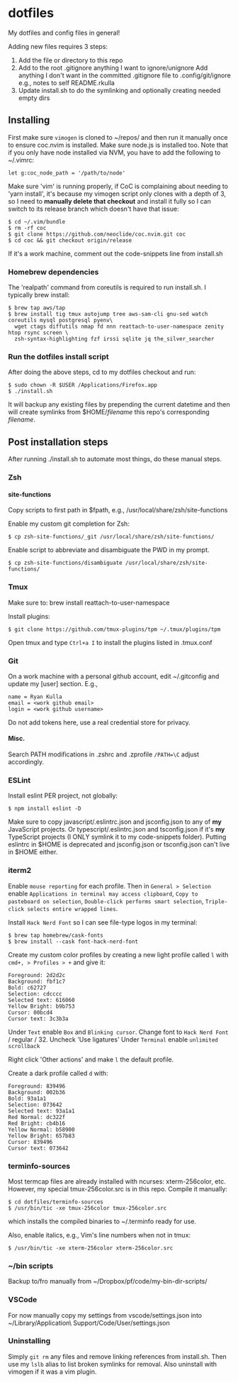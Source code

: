 # dotfiles
My dotfiles and config files in general!

Adding new files requires 3 steps:

   1. Add the file or directory to this repo
   2. Add to the root .gitignore anything I want to ignore/unignore
      Add anything I don't want in the committed .gitignore file to .config/git/ignore e.g., notes to self README.rkulla
   3. Update install.sh to do the symlinking and optionally creating needed empty dirs

## Installing

First make sure `vimogen` is cloned to ~/repos/ and then run it manually once to ensure coc.nvim is installed. Make sure node.js is installed too. Note that if you only have node installed via NVM, you have to add the following to ~/.vimrc:

    let g:coc_node_path = '/path/to/node'

Make sure 'vim' is running properly, if CoC is complaining about needing to 'yarn install', it's because my vimogen script only clones with a depth of 3, so I need to **manually delete that checkout** and install it fully so I can switch to its release branch which doesn't have that issue:

    $ cd ~/.vim/bundle
    $ rm -rf coc
    $ git clone https://github.com/neoclide/coc.nvim.git coc
    $ cd coc && git checkout origin/release

If it's a work machine, comment out the code-snippets line from install.sh


### Homebrew dependencies

The 'realpath' command from coreutils is required to run install.sh. I typically brew install:

    $ brew tap aws/tap
    $ brew install tig tmux autojump tree aws-sam-cli gnu-sed watch coreutils mysql postgresql pyenv\
      wget ctags diffutils nmap fd nnn reattach-to-user-namespace zenity htop rsync screen \
      zsh-syntax-highlighting fzf irssi sqlite jq the_silver_searcher

### Run the dotfiles install script

After doing the above steps, cd to my dotfiles checkout and run:

    $ sudo chown -R $USER /Applications/Firefox.app
    $ ./install.sh

It will backup any existing files by prepending the current datetime and then
will create symlinks from $HOME/*filename* this repo's corresponding *filename*.

## Post installation steps
After running ./install.sh to automate most things, do these manual steps.

### Zsh
#### site-functions
Copy scripts to first path in $fpath, e.g., /usr/local/share/zsh/site-functions

Enable my custom git completion for Zsh:

    $ cp zsh-site-functions/_git /usr/local/share/zsh/site-functions/

Enable script to abbreviate and disambiguate the PWD in my prompt.

    $ cp zsh-site-functions/disambiguate /usr/local/share/zsh/site-functions/

### Tmux
Make sure to: brew install reattach-to-user-namespace

Install plugins:

    $ git clone https://github.com/tmux-plugins/tpm ~/.tmux/plugins/tpm

Open tmux and type `Ctrl+a I` to install the plugins listed in .tmux.conf

### Git
On a work machine with a personal github account, edit ~/.gitconfig and update my [user] section. E.g.,

	name = Ryan Kulla
	email = <work github email>
	login = <work github username>

Do not add tokens here, use a real credential store for privacy.

#### Misc.
Search PATH modifications in .zshrc and .zprofile `/PATH=\C` adjust accordingly.

### ESLint
Install eslint PER project, not globally:

    $ npm install eslint -D

Make sure to copy javascript/.eslintrc.json and jsconfig.json to any of **my** JavaScript projects.
Or typescript/.eslintrc.json and tsconfig.json if it's **my** TypeScript projects
(I ONLY symlink it to my code-snippets folder). Putting eslintrc in $HOME is deprecated and
jsconfig.json or tsconfig.json can't live in $HOME either.

### iterm2
Enable `mouse reporting` for each profile. Then in `General > Selection` enable 
`Applications in terminal may access clipboard`, `Copy to pasteboard on selection`,
`Double-click performs smart selection`, `Triple-click selects entire wrapped lines`.

Install `Hack Nerd Font` so I can see file-type logos in my terminal:

    $ brew tap homebrew/cask-fonts
    $ brew install --cask font-hack-nerd-font

Create my custom color profiles by creating a new light profile called `l` with `cmd+, > Profiles > +` and give it:
   
    Foreground: 2d2d2c
    Background: fbf1c7
    Bold: c62727
    Selection: cdcccc
    Selected text: 616060
    Yellow Bright: b9b753
    Cursor: 00bcd4
    Cursor text: 3c3b3a

Under `Text` enable `Box` and `Blinking cursor`. Change font to `Hack Nerd Font` / regular / 32. Uncheck 'Use ligatures'
Under `Terminal` enable `unlimited scrollback`

Right click 'Other actions' and make `l` the default profile.

Create a dark profile called `d` with:

    Foreground: 839496
    Background: 002b36
    Bold: 93a1a1
    Selection: 073642
    Selected text: 93a1a1
    Red Normal: dc322f
    Red Bright: cb4b16
    Yellow Normal: b58900
    Yellow Bright: 657b83
    Cursor: 839496
    Cursor text: 073642

### terminfo-sources
Most termcap files are already installed with ncurses: xterm-256color, etc.
However, my special tmux-256color.src is in this repo. Compile it manually:

    $ cd dotfiles/terminfo-sources
    $ /usr/bin/tic -xe tmux-256color tmux-256color.src

which installs the compiled binaries to ~/.terminfo ready for use.

Also, enable italics, e.g., Vim's line numbers when not in tmux:

    $ /usr/bin/tic -xe xterm-256color xterm-256color.src

### ~/bin scripts
Backup to/fro manually from ~/Dropbox/pf/code/my-bin-dir-scripts/

### VSCode
For now manually copy my settings from vscode/settings.json into ~/Library/Application\ Support/Code/User/settings.json

### Uninstalling
Simply `git rm` any files and remove linking references from install.sh. Then
use my `lslb` alias to list broken symlinks for removal. Also uninstall with vimogen
if it was a vim plugin.
